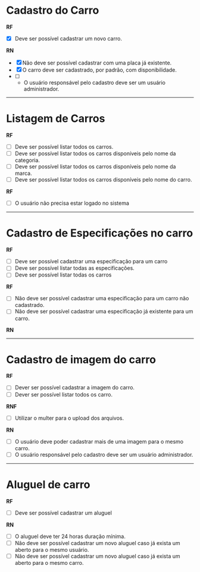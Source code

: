 <!-- 
? **RF** => Requisitos Funcionais
? **RNF** => Requisitos Não Funcionais
? **RN** => Regras de Negócio 
-->

# Cadastro do Carro

**RF**

- [X] Deve ser possível cadastrar um novo carro.

<!-- **RNF** -->

**RN**
- [X] Não deve ser possível cadastrar com uma placa já existente.
- [X] O carro deve ser cadastrado, por padrão, com disponibilidade.
- [ ] * O usuário responsável pelo cadastro deve ser um usuário administrador.

---
# Listagem de Carros

**RF**
- [ ] Deve ser possível listar todos os carros.
- [ ] Deve ser possível listar todos os carros disponíveis pelo nome da categoria.
- [ ] Deve ser possível listar todos os carros disponíveis pelo nome da marca.
- [ ] Deve ser possível listar todos os carros disponíveis pelo nome do carro.

**RF**
- [ ] O usuário não precisa estar logado no sistema

---
# Cadastro de Especificações no carro

**RF**
- [ ] Deve ser possível cadastrar uma especificação para um carro
- [ ] Deve ser possível listar todas as especificações.
- [ ] Deve ser possível listar todas os carros

**RF**
- [ ] Não deve ser possível cadastrar uma especificação para um carro não cadastrado.
- [ ] Não deve ser possível cadastrar uma especificação já existente para um carro.

**RN**

---
# Cadastro de imagem do carro

**RF**
- [ ] Dever ser possível cadastrar a imagem do carro.
- [ ] Dever ser possível listar todos os carro.

**RNF**
- [ ] Utilizar o multer para o upload dos arquivos.

**RN**
- [ ] O usuário deve poder cadastrar mais de uma imagem para o mesmo carro.
- [ ] O usuário responsável pelo cadastro deve ser um usuário administrador.

---
# Aluguel de carro

**RF**
- [ ] Deve ser possível cadastrar um aluguel

**RN**

- [ ] O aluguel deve ter 24 horas duração mínima.
- [ ] Não deve ser possível cadastrar um novo aluguel caso já exista um aberto para o mesmo usuário.
- [ ] Não deve ser possível cadastrar um novo aluguel caso já exista um aberto para o mesmo carro.